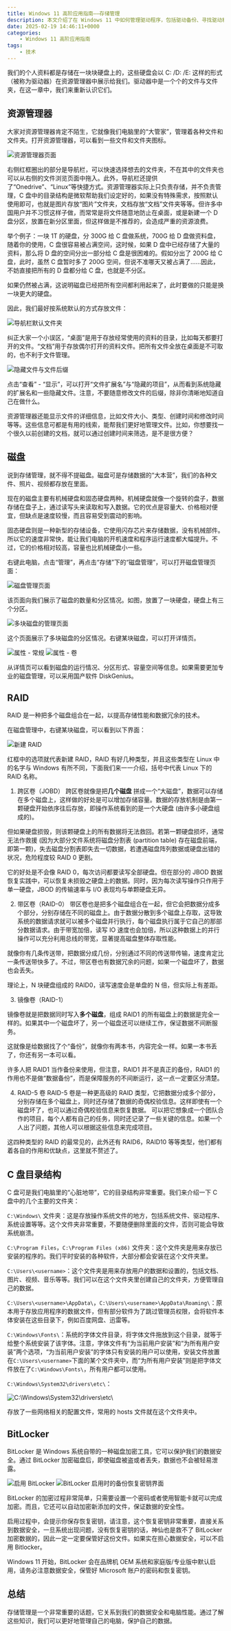 ```yaml
---
title: Windows 11 高阶应用指南——存储管理
description: 本文介绍了在 Windows 11 中如何管理驱动程序，包括驱动备份、寻找驱动和安装驱动的方法。文章推荐使用 Dism++ 工具进行驱动备份，并建议避免使用国产驱动软件，推荐使用 DriverPack 网站查找驱动。此外，还详细说明了通过系统更新和手动安装驱动的方法，并提供了禁用驱动更新的步骤。
date: 2025-02-19 14:46:11+0000
categories:
    - Windows 11 高阶应用指南
tags:
    - 技术
---
```


我们的个人资料都是存储在一块块硬盘上的，这些硬盘会以 C: /D: /E: 这样的形式（被称为驱动器）在资源管理器中展示给我们。驱动器中是一个个的文件与文件夹，在这一章中，我们来重新认识它们。

## 资源管理器

大家对资源管理器肯定不陌生，它就像我们电脑里的“大管家”，管理着各种文件和文件夹。打开资源管理器，可以看到一些文件和文件夹图标。

![资源管理器页面](资源管理器C.png)

右侧红框圈出的部分是导航栏，可以快速选择想去的文件夹，不在其中的文件夹也可以从右侧的文件浏览页面中拖入。此外，导航栏还提供了“Onedrive”、“Linux”等快捷方式。资源管理器实际上只负责存储，并不负责管理，C 盘中的目录结构是微软帮助我们设定好的，如果没有特殊需求，按照默认使用即可，也就是图片存放“图片”文件夹，文档存放“文档”文件夹等等。但许多中国用户并不习惯这样子做，而常常是将文件随意地防止在桌面，或是新建一个 D 盘分区，放置在新分区里面，但这样做是不推荐的，会造成严重的资源浪费。

举个例子：一块 1T 的硬盘，分 300G 给 C 盘做系统，700G 给 D 盘做资料盘，随着你的使用，C 盘很容易被占满空间，这时候，如果 D 盘中已经存储了大量的资料，那么将 D 盘的空间分出一部分给 C 盘是很困难的。假如分出了 200G 给 C 盘，此时，虽然 C 盘暂时多了 200G 空间，但说不准哪天又被占满了……因此，不妨直接把所有的 D 盘都分给 C 盘，也就是不分区。

如果仍然被占满，这说明磁盘已经把所有空间都利用起来了，此时要做的只能是换一块更大的硬盘。

因此，我们最好按系统默认的方式存放文件：

![导航栏默认文件夹](导航栏默认文件夹.png)

纠正大家一个小误区，“桌面”是用于存放经常使用的资料的目录，比如每天都要打开的文件。“文档”用于存放偶尔打开的资料文件。把所有文件全放在桌面是不可取的，也不利于文件管理。

![隐藏文件与文件后缀](资源-查看.png)

点击“查看” - “显示”，可以打开“文件扩展名”与“隐藏的项目”，从而看到系统隐藏的扩展名和一些隐藏文件。注意，不要随意修改文件的后缀，除非你清晰地知道自己在做什么。

资源管理器还能显示文件的详细信息，比如文件大小、类型、创建时间和修改时间等等。这些信息可都是有用的线索，能帮我们更好地管理文件。比如，你想要找一个很久以前创建的文档，就可以通过创建时间来筛选，是不是很方便？

## 磁盘

说到存储管理，就不得不提磁盘。磁盘可是存储数据的“大本营”，我们的各种文件、照片、视频都存放在里面。

现在的磁盘主要有机械硬盘和固态硬盘两种。机械硬盘就像一个旋转的盘子，数据存储在盘子上，通过读写头来读取和写入数据。它的优点是容量大、价格相对便宜，但缺点是速度较慢，而且容易受到震动的影响。

固态硬盘则是一种新型的存储设备，它使用闪存芯片来存储数据，没有机械部件。所以它的速度非常快，能让我们电脑的开机速度和程序运行速度都大幅提升。不过，它的价格相对较高，容量也比机械硬盘小一些。

右键此电脑，点击“管理”，再点击“存储”下的“磁盘管理”，可以打开磁盘管理页面：

![磁盘管理页面](磁盘管理页面.png)

该页面向我们展示了磁盘的数量和分区情况。如图，放置了一块硬盘，硬盘上有三个分区。

![多块磁盘的管理页面](多磁盘管理页面.PNG)

这个页面展示了多块磁盘的分区情况。右键某块磁盘，可以打开详情页。

![属性 - 常规](属性-常规.png)
![属性 - 卷](属性-卷.png)

从详情页可以看到磁盘的运行情况、分区形式、容量空间等信息。如果需要更加专业的磁盘管理，可以采用国产软件 DiskGenius。

## RAID

RAID 是一种把多个磁盘组合在一起，以提高存储性能和数据冗余的技术。

在磁盘管理中，右键某块磁盘，可以看到以下界面：

![新建 RAID](新建RAID.png)

红框中的选项就代表新建 RAID，RAID 有好几种类型，并且这些类型在 Linux 中的名字与 Windows 有所不同，下面我们来一一介绍，括号中代表 Linux 下的 RAID 名称。

1. 跨区卷（JOBD）
跨区卷就像是把**几个磁盘** 拼成一个“大磁盘”，数据可以存储在多个磁盘上，这样做的好处是可以增加存储容量。数据的存放机制是由第一颗硬盘开始依序往后存放，即操作系统看到的是一个大硬盘 (由许多小硬盘组成的)。

但如果硬盘损毁，则该颗硬盘上的所有数据将无法救回。若第一颗硬盘损坏，通常无法作救援 (因为大部分文件系统将磁盘分割表 (partition table) 存在磁盘前端，即第一颗)，失去磁盘分割表即失去一切数据，若遭遇磁盘阵列数据或硬盘出错的状况，危险程度较 RAID 0 更剧。

它的好处是不会像 RAID 0，每次访问都要读写全部硬盘。但在部分的 JBOD 数据恢复实践中，可以恢复未损毁之硬盘上的数据。同时，因为每次读写操作只作用于单一硬盘，JBOD 的传输速率与 I/O 表现均与单颗硬盘无异。

2. 带区卷（RAID-0）
带区卷也是把多个磁盘组合在一起，但它会把数据分成多个部分，分别存储在不同的磁盘上。由于数据分散到多个磁盘上存取，这导致系统的数据请求就可以被多个磁盘并行执行，每个磁盘执行属于它自己的那部分数据请求。由于带宽加倍，读写 IO 速度也会加倍，所以这种数据上的并行操作可以充分利用总线的带宽，显著提高磁盘整体存取性能。

就像你有几条传送带，把数据分成几份，分别通过不同的传送带传输，速度肯定比一条传送带快多了。不过，带区卷也有数据冗余的问题，如果一个磁盘坏了，数据也会丢失。

理论上，N 块硬盘组成的 RAID0，读写速度会是单盘的 N 倍，但实际上有差距。

3. 镜像卷（RAID-1）

镜像卷就是把数据同时写入**多个磁盘**，组成 RAID1 的所有磁盘上的数据是完全一样的。如果其中一个磁盘坏了，另一个磁盘还可以继续工作，保证数据不间断服务。

这就像是给数据找了个“备份”，就像你有两本书，内容完全一样。如果一本书丢了，你还有另一本可以看。

许多人把 RAID1 当作备份来使用，但注意，RAID1 并不是真正的备份，RAID1 的作用也不是做“数据备份”，而是保障服务的不间断运行，这一点一定要区分清楚。

4. RAID-5 卷
RAID-5 卷是一种更高级的 RAID 类型，它把数据分成多个部分，分别存储在多个磁盘上，同时还存储了数据的奇偶校验信息。这样即使有一个磁盘坏了，也可以通过奇偶校验信息来恢复数据。
可以把它想象成一个团队合作的项目，每个人都有自己的任务，同时还记录了一些关键的信息。如果一个人出了问题，其他人可以根据这些信息来完成项目。

这四种类型的 RAID 的最常见的，此外还有 RAID6，RAID10 等等类型，他们都有着各自的作用和优缺点，这里就不赘述了。

## C 盘目录结构

C 盘可是我们电脑里的“心脏地带”，它的目录结构非常重要。我们来介绍一下 C 盘中的几个主要的文件夹：

`C:\Windows\` 文件夹：这是存放操作系统文件的地方，包括系统文件、驱动程序、系统设置等等。这个文件夹非常重要，不要随便删除里面的文件，否则可能会导致系统崩溃。

`C:\Program Files`，`C:\Program Files (x86)` 文件夹：这个文件夹是用来存放已安装的程序的。我们平时安装的各种软件，大部分都会安装在这个文件夹里。

`C:\Users\<username>`：这个文件夹是用来存放用户的数据和设置的，包括文档、图片、视频、音乐等等。我们可以在这个文件夹里创建自己的文件夹，方便管理自己的数据。

`C:\Users\<username>\AppData\`，`C:\Users\<username>\AppData\Roaming\`：原本用于存放应用程序的数据文件，但有部分软件为了跳过管理员权限，会将软件本体安装在这些目录下，例如百度网盘、迅雷等。

`C:\Windows\Fonts\`：系统的字体文件目录，将字体文件拖放到这个目录，就等于给整个系统安装了该字体。注意，字体文件有“为当前用户安装”和“为所有用户安装”两个选项，“为当前用户安装”的字体只有安装的用户可以使用，安装文件放置在`C:\Users\<username>`下面的某个文件夹中，而“为所有用户安装”则是把字体文件放在了`C:\Windows\Fonts\`，所有用户都可以使用。

`C:\Windows\System32\drivers\etc\`：

![ C:\Windows\System32\drivers\etc\ ](etc目录.png)

存放了一些网络相关的配置文件，常用的 hosts 文件就在这个文件夹中。

## BitLocker

BitLocker 是 Windows 系统自带的一种磁盘加密工具，它可以保护我们的数据安全。通过 BitLocker 加密磁盘后，即使磁盘被盗或者丢失，数据也不会被轻易泄露。

![启用 BitLocker](启用bitlocker.png)
![BitLocker 启用时的备份恢复密钥界面](bitlocker备份恢复密钥.png)

BitLocker 的加密过程非常简单，只需要设置一个密码或者使用智能卡就可以完成加密。而且，它还可以自动加密新添加的文件，保证数据的安全性。

启用过程中，会提示你保存恢复密钥，请注意，这个恢复密钥非常重要，直接关系到数据安全，一旦系统出现问题，没有恢复密钥的话，神仙也是救不了 BitLocker 加密数据的，因此一定一定要保管好这份文件。如果实在担心数据安全，可以不启用 Bitlocker。

Windows 11 开始，BitLocker 会在品牌机 OEM 系统和家庭版/专业版中默认启用，请务必注意数据安全，保管好 Microsoft 账户的密码和恢复密钥。

## 总结

存储管理是一个非常重要的话题，它关系到我们的数据安全和电脑性能。通过了解这些知识，我们可以更好地管理自己的电脑，保护自己的数据。